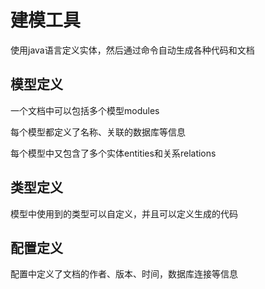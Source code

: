 # 建模工具

使用java语言定义实体，然后通过命令自动生成各种代码和文档

## 模型定义

一个文档中可以包括多个模型modules

每个模型都定义了名称、关联的数据库等信息

每个模型中又包含了多个实体entities和关系relations

## 类型定义

模型中使用到的类型可以自定义，并且可以定义生成的代码

## 配置定义

配置中定义了文档的作者、版本、时间，数据库连接等信息



 